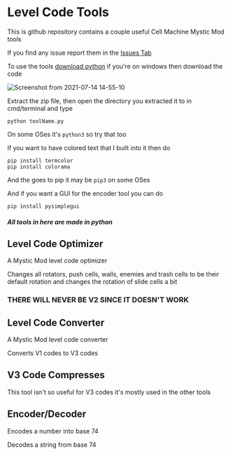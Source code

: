 # Level Code Tools
This is github repository contains a couple useful Cell Machine Mystic Mod tools

If you find any issue report them in the [Issues Tab](https://github.com/BlockOG/Level-Code-Tools/issues)

To use the tools [download python](https://www.python.org/downloads/) if you're on windows then download the code

![Screenshot from 2021-07-14 14-55-10](https://user-images.githubusercontent.com/68442822/125618377-cadd57ed-22d8-4cbc-a933-216afa529ddb.png)

Extract the zip file, then open the directory you extracted it to in cmd/terminal and type

```
python toolName.py
```

On some OSes it's `python3` so try that too

If you want to have colored text that I built into it then do

```
pip install termcolor
pip install colorama
```

And the goes to pip it may be `pip3` on some OSes

And if you want a GUI for the encoder tool you can do

```
pip install pysimplegui
```

##### All tools in here are made in python

## Level Code Optimizer
A Mystic Mod level code optimizer

Changes all rotators, push cells, walls, enemies and trash cells to be their default rotation and changes the rotation of slide cells a bit
### THERE WILL NEVER BE V2 SINCE IT DOESN'T WORK

## Level Code Converter
A Mystic Mod level code converter

Converts V1 codes to V3 codes

## V3 Code Compresses
This tool isn't so useful for V3 codes it's mostly used in the other tools

## Encoder/Decoder
Encodes a number into base 74

Decodes a string from base 74
